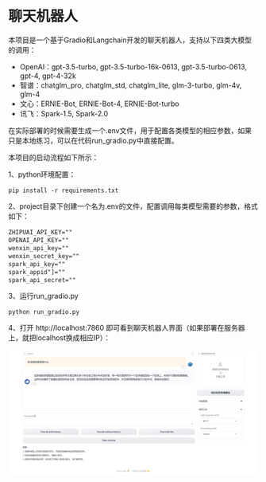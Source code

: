 # 聊天机器人

本项目是一个基于Gradio和Langchain开发的聊天机器人，支持以下四类大模型的调用：

- OpenAI：gpt-3.5-turbo, gpt-3.5-turbo-16k-0613, gpt-3.5-turbo-0613, gpt-4, gpt-4-32k
- 智谱：chatglm_pro, chatglm_std, chatglm_lite, glm-3-turbo, glm-4v, glm-4
- 文心：ERNIE-Bot, ERNIE-Bot-4, ERNIE-Bot-turbo
- 讯飞：Spark-1.5, Spark-2.0

在实际部署的时候需要生成一个.env文件，用于配置各类模型的相应参数，如果只是本地练习，可以在代码run_gradio.py中直接配置。

本项目的启动流程如下所示：

1、python环境配置：

```
pip install -r requirements.txt
```

2、project目录下创建一个名为.env的文件，配置调用每类模型需要的参数，格式如下：

```
ZHIPUAI_API_KEY=""
OPENAI_API_KEY=""
wenxin_api_key=""
wenxin_secret_key=""
spark_api_key=""
spark_appid"]=""
spark_api_secret=""
```

3、运行run_gradio.py

```
python run_gradio.py
```

4、打开 http://localhost:7860 即可看到聊天机器人界面（如果部署在服务器上，就把localhost换成相应IP）：

![image-20240417094802714](figures\界面展示.png)